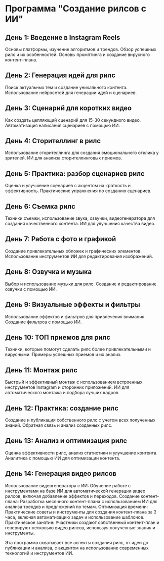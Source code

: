 # Программа "Создание рилсов с ИИ"

## День 1: Введение в Instagram Reels
Основы платформы, изучение алгоритмов и трендов.
Обзор успешных рилс и их особенностей.
Основы промптинга и создание вирусного контент-плана.  

## День 2: Генерация идей для рилс
Поиск актуальных тем и создание уникального контента.
Использование нейросетей для генерации идей и сценариев.

## День 3: Сценарий для коротких видео
Как создать цепляющий сценарий для 15-30 секундного видео.
Автоматизация написания сценариев с помощью ИИ.

## День 4: Сторителлинг в рилс
Использование сторителлинга для создания эмоционального отклика у зрителей.
ИИ для анализа сторителлинговых приемов.

## День 5: Практика: разбор сценариев рилс
Оценка и улучшение сценариев с акцентом на краткость и эффективность.
Практические упражнения по созданию сценариев.

## День 6: Съемка рилс
Техники съемки, использование звука, озвучки, видеогенератора для создания качественного контента.
ИИ для улучшения качества видео.

## День 7: Работа с фото и графикой
Создание привлекательных обложек и графических элементов.
Использование инструментов ИИ для редактирования изображений.

## День 8: Озвучка и музыка
Выбор и использование музыки для рилс.
Создание и редактирование озвучки с помощью ИИ.

## День 9: Визуальные эффекты и фильтры
Использование эффектов и фильтров для привлечения внимания.
Создание фильтров с помощью ИИ.

##  День 10: ТОП приемов для рилс
Техники, которые помогут сделать рилс более привлекательными и вирусными.
Примеры успешных приемов и их анализ.

## День 11: Монтаж рилс
Быстрый и эффективный монтаж с использованием встроенных инструментов Instagram и сторонних приложений.
ИИ для автоматического монтажа и подбора лучших кадров.

## День 12: Практика: создание рилс
Создание и публикация собственного рилс с учетом всех полученных знаний.
Обратная связь и анализ созданных рилс.

## День 13: Анализ и оптимизация рилс
Оценка эффективности рилс, анализ статистики и улучшение контента.
Аналитика с помощью ИИ для оптимизации контента.

## День 14: Генерация видео рилсов
Использование видеогенератора с ИИ: Обучение работе с инструментами на базе ИИ для автоматической генерации видео рилсов, включая добавление эффектов и переходов.
Создание контент-плана: Разработка месячного контент-плана с использованием ИИ для анализа трендов и предложений по темам.
Оптимизация времени: Практические советы и инструменты для создания контент-плана за 3 часа, включая автоматизацию задач и использование шаблонов.
Практическое занятие: Участники создают собственный контент-план и генерируют несколько видео рилсов, используя полученные знания и инструменты.


Эта программа охватывает все аспекты создания рилс, от идеи до публикации и анализа, с акцентом на использование современных технологий и инструментов ИИ.